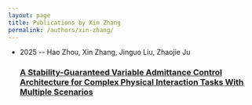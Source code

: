 ```yaml
---
layout: page
title: Publications by Xin Zhang
permalink: /authors/xin-zhang/
---
```


<ul class="post-list">
<li><span class='post-meta'>2025 -- Hao Zhou, Xin Zhang, Jinguo Liu, Zhaojie Ju</span><h3><a class='post-link' href='../../a-stability-guaranteed-variable-admittance-control-architecture-for-complex-physical-interaction-tasks-with-multiple-scenarios'>A Stability-Guaranteed Variable Admittance Control Architecture for Complex Physical Interaction Tasks With Multiple Scenarios</a></h3></li>

</ul>
